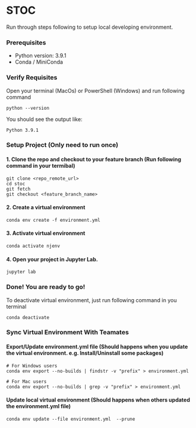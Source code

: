 # STOC #

Run through steps following to setup local developing environment.

### Prerequisites ###

* Python version: 3.9.1
* Conda / MiniConda
### Verify Requisites ###
Open your terminal (MacOs) or PowerShell (Windows) and run following command
```console
python --version
```
You should see the output like:
```console
Python 3.9.1
```

### Setup Project (Only need to run once) ###

#### 1. Clone the repo and checkout to your feature branch (Run following command in your termibal)
```console
git clone <repo_remote_url>
cd stoc
git fetch
git checkout <feature_branch_name>
```
#### 2. Create a virtual environment
```console
conda env create -f environment.yml
```
#### 3. Activate virtual environment
```console
conda activate njenv
```
#### 4. Open your project in Jupyter Lab.
```console
jupyter lab
```
### Done! You are ready to go! ###
To deactivate virtual environment, just run following command in you terminal
```console
conda deactivate
```
### Sync Virtual Environment With Teamates ###
#### Export/Update environment.yml file (Should happens when you update the virtual environment. e.g. Install/Uninstall some packages)
```console
# For Windows users
conda env export --no-builds | findstr -v "prefix" > environment.yml

# For Mac users
conda env export --no-builds | grep -v "prefix" > environment.yml
```
#### Update local virtual environment (Should happens when others updated the environment.yml file)
```console
conda env update --file environment.yml  --prune
```
